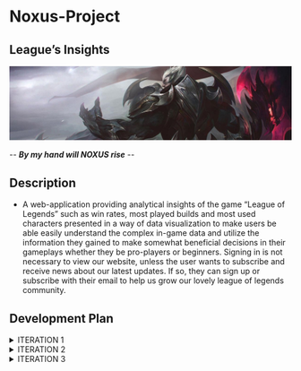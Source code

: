 # Noxus-Project
## League’s Insights

![Noxus](darius-god-king.jpg)

   -- ***By my hand will NOXUS rise*** --

## Description 
             
   - A web-application providing analytical insights of the game “League of Legends” such as win rates, most played builds and most used characters presented in a way of data visualization to make users be able easily understand the complex in-game data and utilize the information they gained to make somewhat beneficial decisions in their gameplays whether they be pro-players or beginners.
Signing in is not necessary to view our website, unless the user wants to subscribe and receive news about our latest updates. If so, they can sign up or subscribe with their email to help us grow our lovely league of legends community.

## Development Plan

<details>
  <summary> ITERATION 1 </summary>
  <p> 

#### PRIORITY
1. Proposal [Single mode + Review]
2. Wiki [Single player]
3. Project Task board [Single player]
4. index.html [1-2 player]
	- Contact us [Single mode]
	- Blank champion page [Single mode]
5. CSS stylesheet[Co-op]
6. Server[Deploy]

#### GOAL
1. Create Homepage and Contact us.
2. Manage Wiki and Readme.

#### FEATURES
1. Home page.
2. Contact Us page.

#### ACCEPTANCE CRITERIA
1. Home page working and stable.
2. Wiki look good and easy to read.

</p>
  </details>

<details>
  <summary> ITERATION 2 </summary>
  <p> 

#### PRIORITY
1. Find data sources
2. Mine data
3. Search bar function
4. Github page availability
5. Improves Home page

#### GOAL
1. Readable champions data.
2. Search bar.
3. Improved Home page.

#### FEATURES
1. json data.
2. Search function

#### ACCEPTANCE CRITERIA
1. Available data for next iteration.

</p>
  </details>

<details>
  <summary> ITERATION 3 </summary>
  <p> 

#### PRIORITY
1. Models Planning
2. Champion Class
3. Contact us Page
4. User experience report.
5. GUI improvement according to UX.

#### GOAL
1. Contact us Page.
2. Improves designs of GUI.
3. Viable Models for database.

#### FEATURES
1. Contact_us.html

#### ACCEPTANCE CRITERIA
1. Working Contact us Page.
2. Possibly improved GUI.
3. Finished Models class.

</p>
  </details>

  


  